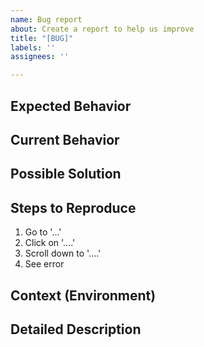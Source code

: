 ```yaml
---
name: Bug report
about: Create a report to help us improve
title: "[BUG]"
labels: ''
assignees: ''

---
```


## Expected Behavior
<!--- Tell what should happen -->

## Current Behavior
<!--- Tell what happens instead of the expected behavior -->

## Possible Solution
<!--- Not obligatory, but suggest a fix/reason for the bug, -->

## Steps to Reproduce
<!--- Provide a link to a live example, or an unambiguous set of steps to -->
<!--- reproduce this bug. Include code to reproduce, if relevant -->
1. Go to '...'
2. Click on '....'
3. Scroll down to '....'
4. See error

## Context (Environment)
<!--- How has this issue affected you? What are you trying to accomplish? -->
<!--- Providing context helps us come up with a solution that is most useful in the real world -->

<!--- Provide a general summary of the issue in the Title above -->

## Detailed Description
<!--- Provide a detailed description of the change or addition you are proposing -->
